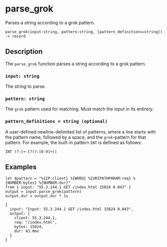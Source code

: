 # parse_grok

Parses a string according to a grok pattern.

```tql
parse_grok(input:string, pattern:string, [pattern_definitions=string]) -> record
```

## Description

The `parse_grok` function parses a string according to a grok pattern.

### `input: string`

The string to parse.

### `pattern: string`

The `grok` pattern used for matching. Must match the input in its entirety.

### `pattern_definitions = string (optional)`

A user-defined newline-delimited list of patterns, where a line starts
with the pattern name, followed by a space, and the `grok`-pattern for that
pattern. For example, the built-in pattern `INT` is defined as follows:

```
INT (?:[+-]?(?:[0-9]+))
```

## Examples

```tql
let $pattern = "%{IP:client} %{WORD} %{URIPATHPARAM:req} %{NUMBER:bytes} %{NUMBER:dur}"
from { input: "55.3.244.1 GET /index.html 15824 0.043" }
output = input.parse_grok(pattern)
output.dur = output.dur * 1s
```
```tql
{
  input: "Input: 55.3.244.1 GET /index.html 15824 0.043",
  output: {
    client: 55.3.244.1,
    req: "/index.html",
    bytes: 15824,
    dur: 43.0ms
  }
}
```
